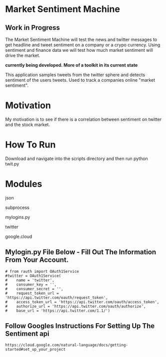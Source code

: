 # Market Sentiment Machine

## Work in Progress

The Market Sentiment Machine will test the news and twitter messages to get headline and tweet sentiment on a company or a crypo currency. Using sentiment and finance data we will test how much market sentiment will drive the market.  

**currently being developed. More of a toolkit in its current state**

This application samples tweets from the twitter sphere and detects sentiment of the users tweets. Used to track a companies online "market sentiment".

# Motivation

My motivation is to see if there is a correlation between sentiment on twitter and the stock market.

# How To Run

Download and navigate into the scripts directory and then run python twit.py

# Modules

json

subprocess

mylogins.py

twitter

google.cloud

## Mylogin.py File Below - Fill Out The Information From Your Account.

```
# from rauth import OAuth1Service
#twitter = OAuth1Service(
#    name = 'twitter',
#    consumer_key = '',
#    consumer_secret = '',
#    request_token_url = 'https://api.twitter.com/oauth/request_token',
#    access_token_url = 'https://api.twitter.com/oauth/access_token',
#    authorize_url = 'https://api.twitter.com/oauth/authorize',
#    base_url = 'https://api.twitter.com/1.1/')

```

## Follow Googles Instructions For Setting Up The Sentiment api

```
https://cloud.google.com/natural-language/docs/getting-started#set_up_your_project

```
